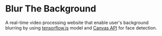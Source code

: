 # Blur The Background
A real-time video processing website that enable user's background blurring by using [tensorflow.js](https://github.com/tensorflow/tfjs-models/tree/master/body-pix) model and [Canvas API](https://developer.mozilla.org/en-US/docs/Web/API/Canvas_API) for face detection.
